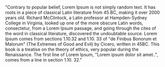 "Contrary to popular belief, Lorem Ipsum is not simply random text. It has roots in a piece of
classical Latin literature from 45 BC, making it over 2000 years old. Richard McClintock, a Latin
professor at Hampden-Sydney College in Virginia, looked up one of the more obscure Latin words,
consectetur, from a Lorem Ipsum passage, and going through the cites of the word in classical
literature, discovered the undoubtable source. Lorem Ipsum comes from sections 1.10.32 and 1.10.
33 of "de Finibus Bonorum et Malorum" (The Extremes of Good and Evil) by Cicero, written in 45BC.
This book is a treatise on the theory of ethics, very popular during the Renaissance. The
first line of Lorem Ipsum, "Lorem ipsum dolor sit amet..", comes from a line in section 1.10.
32."    